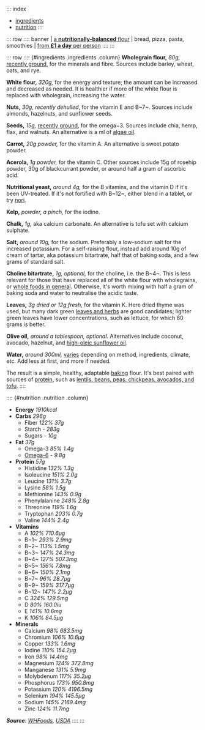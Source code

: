 ::: index
- [ingredients](#ingredients)
- [nutrition](#nutrition)
:::

::: row
:::: banner
| [a **nutritionally-balanced** flour](#ingredients)
| bread, pizza, pasta, smoothies
| [from **£1 a day** per person](/notes/flour-price)
::::
:::

::: row
:::: {#ingredients .ingredients .column}
**Wholegrain flour,** *80g,* [recently ground](/notes/wholegrains),
for the minerals and fibre. Sources include barley, wheat, oats, and rye.

**White flour,** *320g,* for the energy and texture; the amount can be
increased and decreased as needed. It is healthier if more of the white
flour is replaced with wholegrain, increasing the water.

**Nuts,** *30g,* *recently dehulled*, for the vitamin E and B~7~.
Sources include almonds, hazelnuts, and sunflower seeds.

**Seeds,** *15g,* [recently ground](/notes/seed-sensitivity), for the omega−3.
Sources include chia, hemp, flax, and walnuts. An alternative is a ml of
[algae oil](https://en.wikipedia.org/wiki/Seaweed_oil).

**Carrot,** *20g powder,* for the vitamin A. An alternative is sweet
potato powder.

**Acerola,** *1g powder,* for the vitamin C. Other sources include
15g of rosehip powder, 30g of blackcurrant powder, or around half a gram
of ascorbic acid.

**Nutritional yeast,** *around 4g,* for the B vitamins, and the vitamin D
if it's been UV-treated. If it's not fortified with B~12~, either
blend in a tablet, or try [nori](https://pubs.acs.org/doi/10.1021/jf981065c).

**Kelp,** *powder,* *a pinch,* for the iodine.

**Chalk,** *1g,* aka calcium carbonate. An alternative is tofu set with calcium sulphate.

**Salt,** *around 10g,* for the sodium. Preferably a low-sodium salt
for the increased potassium. For a self-raising flour, instead add around 10g
of cream of tartar, aka potassium bitartrate, half that of baking soda, and
a few grams of standard salt.

**Choline bitartrate,** *1g,* *optional,* for the choline, i.e. the B~4~. This
is less relevant for those that have replaced all of the white flour with wholegrains,
or [whole foods in general](https://web.archive.org/web/20210126120914id_/http://www.whfoods.com/genpage.php?tname=nutrient&dbid=50#foodsources).
Otherwise, it's worth mixing with half a gram of baking soda and water to
neutralise the acidic taste.

**Leaves,** *3g dried or 12g fresh,* for the vitamin K. Here dried thyme
was used, but many dark green [leaves and herbs](/basics) are good candidates;
lighter green leaves have lower concentrations, such as lettuce, for which
80 grams is better.

**Olive oil,** *around a tablespoon,* *optional*. Alternatives
include coconut, avocado, hazelnut, and [high-oleic sunflower oil](https://www.youtube.com/watch?v=7kGnfXXIKZM).

**Water,** *around 300ml,* [varies](https://en.wikipedia.org/wiki/Baker_percentage#Dough_hydration)
depending on method, ingredients, climate, etc. Add less at first, and more
if needed.

The result is a simple, healthy, adaptable [baking](https://www.manjulaskitchen.com/roti-chapati-flat-indian-bread/)
flour. It's best paired with sources of [protein](https://web.archive.org/web/20210304164944id_/http://www.whfoods.com/genpage.php?tname=nutrient&dbid=92),
such as [lentils, beans, peas, chickpeas, avocados, and tofu](/basics).
::::

:::: {#nutrition .nutrition .column}
- **Energy** *1910kcal*
- **Carbs** *296g*
	- Fiber *122%* *37g*
	- Starch *-* *283g*
	- Sugars *-* *10g*
- **Fat** *37g*
	- Omega-3 *85%* *1.4g*
	- [Omega-6](https://www.youtube.com/watch?v=7kGnfXXIKZM) *-* *9.8g*
- **Protein** *57g*
	- Histidine *132%* *1.3g*
	- Isoleucine *151%* *2.0g*
	- Leucine *131%* *3.7g*
	- Lysine *58%* *1.5g*
	- Methionine *143%* *0.9g*
	- Phenylalanine *248%* *2.8g*
	- Threonine *119%* *1.6g*
	- Tryptophan *203%* *0.7g*
	- Valine *144%* *2.4g*
- **Vitamins**
	- A *102%* *710.6µg*
	- B~1~ *293%* *2.9mg*
	- B~2~ *113%* *1.5mg*
	- B~3~ *147%* *24.3mg*
	- B~4~ *127%* *507.3mg*
	- B~5~ *156%* *7.8mg*
	- B~6~ *150%* *2.1mg*
	- B~7~ *96%* *28.7µg*
	- B~9~ *159%* *317.7µg*
	- B~12~ *147%* *2.2µg*
	- C *324%* *129.5mg*
	- D *80%* *160.0iu*
	- E *141%* *10.6mg*
	- K *106%* *84.5µg*
- **Minerals**
	- Calcium *98%* *683.5mg*
	- Chromium *106%* *10.6µg*
	- Copper *133%* *1.6mg*
	- Iodine *110%* *154.2µg*
	- Iron *98%* *14.4mg*
	- Magnesium *124%* *372.8mg*
	- Manganese *131%* *5.9mg*
	- Molybdenum *117%* *35.2µg*
	- Phosphorus *173%* *950.8mg*
	- Potassium *120%* *4196.5mg*
	- Selenium *194%* *145.5µg*
	- Sodium *145%* *2169.4mg*
	- Zinc *124%* *11.7mg*

***Source**: [WHFoods](https://www.goodreads.com/en/book/show/173102), [USDA](https://fdc.nal.usda.gov/)*
::::
:::
